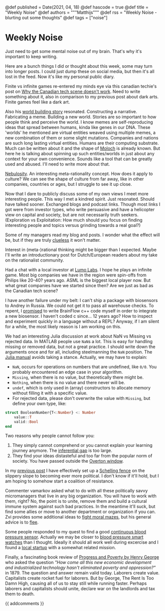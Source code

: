 @def published = Date(2021, 04, 18)
@def hascode = true
@def title = "Weekly Noise"
@def authors = """Matthijs"""
@def rss = "Weekly Noise - blurting out some thoughts"
@def tags = ["noise"]

# Weekly Noise

 Just need to get some mental noise out of my brain. That's why it's important to keep writing. 


Here are a bunch things I did or thought about this week, some may turn into longer posts. I could just dump these on social media, but then it's all lost in the feed. Now it's like my personal public diary.


Finite vs infinite games re-entered my minds eye via this canadian techie's post on [Why the Canadian tech scene doesn't work](https://alexdanco.com/2021/01/11/why-the-canadian-tech-scene-doesnt-work/). Need to write something about it, also in comparison to my previous post about dark arts. Finite games feel like a dark art.


Also his [world building story](https://alexdanco.com/2021/04/10/world-building/) resonated. Constructing a narrative. Fabricating a meme. Building a new world. Stories are so important to how people think and perceive the world. I know memes are self-reproducing ideas that spread between humans, kinda like genes in our DNA. These 'worlds' he mentioned are virtual entities weaved using multiple memes, a new combination of them or some slight mutations. Companies and nations are such long lasting virtual entities. Humans are their computing substrate. Much can be written about it and the shape of [Moloch](https://slatestarcodex.com/2014/07/30/meditations-on-moloch/) is already known. But here he is talking about spinning up such entities/worlds in just about any context for your own convenience. Sounds like a tool that can be greatly used and abused. I'll need to write more about that.


[Nebulosity](https://metarationality.com/nebulosity). An interesting meta-rationality concept. How does it apply to culture? We can see the shape of culture from far away, like in other companies, countries or ages, but I struggle to see it up close.


Now that I dare to publicly discuss some of my own views I meet more interesting people. This way I met a kindred spirit. Just resonated. Should have talked sooner. Exchanged blogs and podcast links. Though most links I got were from investor types, who write persuasive and have a helicopter view on capital and society, but are not necessarily truth seekers.
(Exploration vs Exploitation: How much should you focus on finding interesting people and topics versus grinding towards a real goal?)


Some of my managers read my blog and posts. I wonder what the effect will be, but if they are truly [clueless](https://www.ribbonfarm.com/2009/10/07/the-gervais-principle-or-the-office-according-to-the-office/) it won't matter.


Interest in (meta-)rational thinking might be bigger than I expected. Maybe I'll write an introductionary post for Dutch/European readers about my take on the rationalist community.


Had a chat with a local investor at [Lumo Labs](https://lumolabs.io/). I hope he plays an infinite game. Most big companies we have in the region were spin-offs from Philips like 20-40? years ago. ASML is the biggest local player now. But what great companies have we started since then? Are we just as bad as the Canadian tech scene?


I have another failure under my belt: I can't ship a package with biosensors to Andrey in Russia. We could not get it to pass all warehouse checks. To repent, I [promised](https://github.com/brainflow-dev/brainflow/pull/270) to write BrainFlow c++ code myself in order to integrate a new biosensor. I haven't coded c since... 12 years ago? How to inspect and experiment quickly in a language without a REPL? Anyway, if I am silent for a while, the most likely reason is I am working on this.


We had an interesting Julia discussion at work about NaN vs Missing vs rejected data. In MATLAB people use `NaN`s a lot. This is easy for handling missing or removed data, but not a great practice. I should write down the arguments once and for all, including steelmanning the `NaN` position. The [Julia manual](https://docs.julialang.org/en/v1/manual/missing/) avoids taking a stance. 
Actually, we may have to explain:
* `NaN`, occurs for operations on numbers that are undefined, like `0/0`. You probably encountered an edge case in your algorithm.
* `Missing`, when there is no value, but theoretically there might be.
* `Nothing`, when there is no value and there never will be.
* `undef`, which is only used in (array) constructors to allocate memory without filling it with a specific value.
* For rejected data, please don't overwrite the value with `Missing`, but define your own type, like:
```julia
struct BooleanNumber{T<:Number} <: Number
    value::T
    valid::Bool
end
```


Two reasons why people cannot follow you:
1. They simply cannot comprehend or you cannot explain your learning journey anymore. The [inferential gap](https://www.lesswrong.com/tag/inferential-distance) is too large.
2. They find your ideas distasteful and too far from the popular norm of society. You have passed outside the [Overton window](https://en.wikipedia.org/wiki/Overton_window).


In my [previous post](https://www.functionalnoise.com/pages/2021-04-11-dark-defense/) I have effectively set up a [Schelling fence](https://www.lesswrong.com/posts/Kbm6QnJv9dgWsPHQP/schelling-fences-on-slippery-slopes) on the slippery slope to becoming ever more political. I don't know if it'll hold, but I am hoping to somehow start a coalition of resistance. 

Commenter vamarkov asked what to do with all these politically savvy micromanagers that live in any big organization. You will have to work with them, right? No, the point is to unite, remove them and build a cultural immune system against such bad practices. In the meantime it'll suck, but find some allies or move to another department or organization if you can. Zvi provides some additional ideas to [fight moral mazes](https://www.lesswrong.com/s/kNANcHLNtJt5qeuSS/p/S2Tgbve2d3vpsNtrQ), but his general advice is to [flee](https://www.lesswrong.com/s/kNANcHLNtJt5qeuSS/p/a8wjKNSGCPSzdWMMa).


Some people responded to my quest to find a good [continuous blood pressure sensor](https://www.functionalnoise.com/pages/2021-04-04-biosensor-goal/). Actually we may be closer to [blood pressure smart watches](https://www.superwatches.com/fitness-trackers-for-blood-pressure/) than I thought. Ideally it should all work well during excercise and I found a [local startup](https://ares-analytics.com/) with a somewhat related mission.


Finally, a fascinating book review of [Progress and Poverty by Henry George](https://astralcodexten.substack.com/p/your-book-review-progress-and-poverty) who asked the question _"How come all this new economic development and industrialized technology hasn't eliminated poverty and oppression?"_ in 1879. The question and answer remain valid today. Laborers create value. Capitalists create rocket fuel for laborers. But by George, The Rent Is Too Damn High, causing all of us to stay still while running faster. Perhaps laborers and capitalists should unite, declare war on the landlords and tax them to death.

{{ addcomments }}